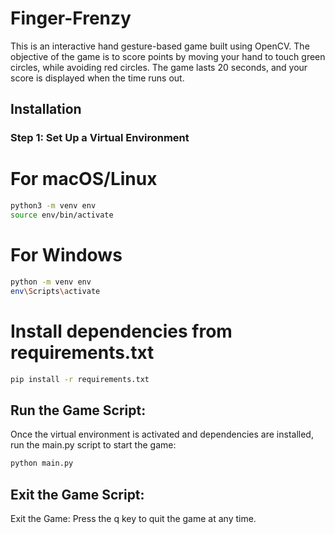 # Finger-Frenzy

This is an interactive hand gesture-based game built using OpenCV. The objective of the game is to score points by moving your hand to touch green circles, while avoiding red circles. The game lasts 20 seconds, and your score is displayed when the time runs out.

## Installation

### Step 1: Set Up a Virtual Environment
# For macOS/Linux
```bash
python3 -m venv env
source env/bin/activate
```

# For Windows
```bash
python -m venv env
env\Scripts\activate
```

# Install dependencies from requirements.txt
```bash
pip install -r requirements.txt
```
## Run the Game Script:

Once the virtual environment is activated and dependencies are installed, run the main.py script to start the game:

```bash
python main.py
```

## Exit the Game Script:
Exit the Game: Press the q key to quit the game at any time.

